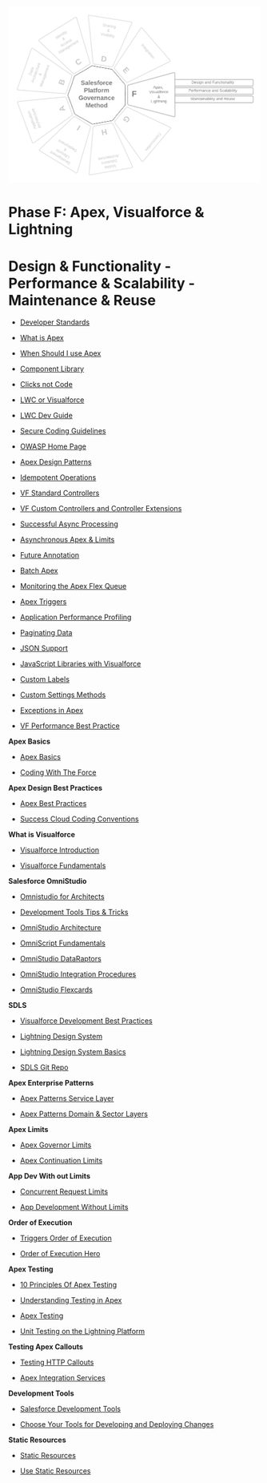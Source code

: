 <p align="center">
  <img src="https://github.com/SalesforcePlatformGovernanceMethod/phase-f/blob/6feb4f5531a3beb676226b37c8040bc3c8355754/images/phase-f.png" title="Phase C">
</p>

# Phase F: Apex, Visualforce &amp; Lightning


# Design & Functionality - Performance & Scalability - Maintenance & Reuse

- [Developer Standards](https://architect.salesforce.com/deliver/release-management-templates/development-standards/#What_To_Include_In_Your_Development_Standards)

- [What is Apex](https://developer.salesforce.com/docs/atlas.en-us.apexcode.meta/apexcode/apex_intro_what_is_apex.htm)

- [When Should I use Apex](https://developer.salesforce.com/docs/atlas.en-us.apexcode.meta/apexcode/apex_intro_when_use_apex.htm)

- [Component Library](https://developer.salesforce.com/docs/component-library/overview/components)

- [Clicks not Code](https://developer.salesforce.com/blogs/engineering/2014/12/forcedotcom-declarative-development)

- [LWC or Visualforce](https://developer.salesforce.com/docs/atlas.en-us.pages.meta/pages/pages_intro_when_use_lwc.htm)

- [LWC Dev Guide](https://developer.salesforce.com/docs/component-library/documentation/en/lwc/lwc.get_started_introduction)

- [Secure Coding Guidelines](https://developer.salesforce.com/docs/atlas.en-us.secure_coding_guide.meta/secure_coding_guide/secure_coding_guidelines.htm)

- [OWASP Home Page](https://owasp.org/)

- [Apex Design Patterns](https://developer.salesforce.com/wiki/apex_design_patterns)

- [Idempotent Operations](https://developer.salesforce.com/blogs/engineering/2013/01/implementing-idempotent-operations-with-salesforce)

- [VF Standard Controllers](https://developer.salesforce.com/docs/atlas.en-us.pages.meta/pages/pages_controller_std.htm)

- [VF Custom Controllers and Controller Extensions](https://developer.salesforce.com/docs/atlas.en-us.pages.meta/pages/pages_controller_def.htm)

- [Successful Async Processing](https://developer.salesforce.com/blogs/engineering/2014/05/4-steps-successful-asynchronous-processing-in-force-com)

- [Asynchronous Apex & Limits](https://trailhead.salesforce.com/en/content/learn/modules/asynchronous_apex)

- [Future Annotation](https://developer.salesforce.com/docs/atlas.en-us.apexcode.meta/apexcode/apex_classes_annotation_future.htm?search_text=@future)

- [Batch Apex](https://developer.salesforce.com/docs/atlas.en-us.apexcode.meta/apexcode/apex_batch_interface.htm)

- [Monitoring the Apex Flex Queue](https://help.salesforce.com/s/articleView?id=sf.code_apex_flex_queue.htm&type=5)

- [Apex Triggers](https://developer.salesforce.com/docs/atlas.en-us.apexcode.meta/apexcode/apex_triggers.htm)

- [Application Performance Profiling](https://developer.salesforce.com/blogs/2014/05/a-guide-to-application-performance-profiling-in-force-com)

- [Paginating Data](https://developer.salesforce.com/blogs/2014/08/paginating-data-for-force-com-applications)

- [JSON Support](https://developer.salesforce.com/docs/atlas.en-us.apexcode.meta/apexcode/apex_methods_system_json_overview.htm)

- [JavaScript Libraries with Visualforce](https://developer.salesforce.com/docs/atlas.en-us.pages.meta/pages/pages_javascript_libraries.htm)

- [Custom Labels](https://help.salesforce.com/s/articleView?id=sf.cl_about.htm&type=5)

- [Custom Settings Methods](https://developer.salesforce.com/docs/atlas.en-us.apexref.meta/apexref/apex_methods_system_custom_settings.htm#apex_methods_system_custom_settings)

- [Exceptions in Apex](https://developer.salesforce.com/docs/atlas.en-us.apexcode.meta/apexcode/apex_exception_definition.htm)

- [VF Performance Best Practice](https://developer.salesforce.com/docs/atlas.en-us.salesforce_visualforce_best_practices.meta/salesforce_visualforce_best_practices/pages_best_practices_perf_optimizations.htm)

**Apex Basics**

- [Apex Basics](https://trailhead.salesforce.com/en/content/learn/modules/apex_database)

- [Coding With The Force](https://www.youtube.com/c/CodingWithTheForce/featured)

**Apex Design Best Practices**

- [Apex Best Practices](https://developer.salesforce.com/wiki/apex_code_best_practices)

- [Success Cloud Coding Conventions](https://trailhead.salesforce.com/content/learn/modules/success-cloud-coding-conventions)

**What is Visualforce**

- [Visualforce Introduction](https://developer.salesforce.com/docs/atlas.en-us.pages.meta/pages/pages_intro_what_is_it.htm)

- [Visualforce Fundamentals](https://trailhead.salesforce.com/content/learn/modules/visualforce_fundamentals)

**Salesforce OmniStudio**

- [Omnistudio for Architects](https://medium.com/salesforce-architects/introducing-salesforce-industries-and-omnistudio-for-architects-d0063f4a6cb8)

- [Development Tools Tips &amp; Tricks](https://www.apexhours.com/omnistudio-development-tools-tips-tricks/)

- [OmniStudio Architecture](https://trailhead.salesforce.com/content/learn/modules/omnistudio-architecture)

- [OmniScript Fundamentals](https://trailhead.salesforce.com/en/content/learn/modules/omnistudio-omniscript)

- [OmniStudio DataRaptors](https://trailhead.salesforce.com/en/content/learn/modules/omnistudio-dataraptors)

- [OmniStudio Integration Procedures](https://trailhead.salesforce.com/en/content/learn/modules/omnistudio-integration-procedures)

- [OmniStudio Flexcards](https://trailhead.salesforce.com/en/content/learn/modules/omnistudio-flexcards)

**SDLS**

- [Visualforce Development Best Practices](https://developer.salesforce.com/docs/atlas.en-us.pages.meta/pages/vf_dev_best_practices_slds_intro.htm)

- [Lightning Design System](https://www.lightningdesignsystem.com/)

- [Lightning Design System Basics](https://trailhead.salesforce.com/content/learn/modules/lightning-design-system-basics)

- [SDLS Git Repo](https://github.com/salesforce-ux/design-system)

**Apex Enterprise Patterns**

- [Apex Patterns Service Layer](https://trailhead.salesforce.com/en/content/learn/modules/apex_patterns_sl)

- [Apex Patterns Domain & Sector Layers](https://trailhead.salesforce.com/en/content/learn/modules/apex_patterns_dsl)


**Apex Limits**

- [Apex Governor Limits](https://developer.salesforce.com/docs/atlas.en-us.apexcode.meta/apexcode/apex_gov_limits.htm)

- [Apex Continuation Limits](https://developer.salesforce.com/docs/atlas.en-us.apexcode.meta/apexcode/apex_continuation_limits.htm)


**App Dev With out Limits**

- [Concurrent Request Limits](https://developer.salesforce.com/blogs/engineering/2013/05/force-com-concurrent-request-limits)

- [App Development Without Limits](https://trailhead.salesforce.com/content/learn/modules/app-development-without-limits)


**Order of Execution**

- [Triggers Order of Execution](https://developer.salesforce.com/docs/atlas.en-us.apexcode.meta/apexcode/apex_triggers_order_of_execution.htm)

- [Order of Execution Hero](https://www.salesforceben.com/become-a-salesforce-order-of-execution-hero/)

**Apex Testing**

- [10 Principles Of Apex Testing](https://www.salesforce.com/video/194467/)

- [Understanding Testing in Apex](https://developer.salesforce.com/docs/atlas.en-us.232.0.apexcode.meta/apexcode/apex_testing_intro.htm)

- [Apex Testing](https://trailhead.salesforce.com/en/content/learn/modules/apex_testing)

- [Unit Testing on the Lightning Platform](https://trailhead.salesforce.com/en/content/learn/modules/unit-testing-on-the-lightning-platform)

**Testing Apex Callouts**

- [Testing HTTP Callouts](https://developer.salesforce.com/docs/atlas.en-us.apexcode.meta/apexcode/apex_classes_restful_http_testing.htm)

- [Apex Integration Services](https://trailhead.salesforce.com/content/learn/modules/apex_integration_services)

**Development Tools**

- [Salesforce Development Tools](https://help.salesforce.com/s/articleView?id=development_tools.htm&type=5&language=en_US)

- [Choose Your Tools for Developing and Deploying Changes](https://help.salesforce.com/s/articleView?id=sf.code_tools_ant.htm&type=5)

**Static Resources**

- [Static Resources](https://help.salesforce.com/s/articleView?language=en_US&type=0&id=pages_static_resources.htm)

- [Use Static Resources](https://trailhead.salesforce.com/content/learn/modules/visualforce_fundamentals/visualforce_static_resources)


